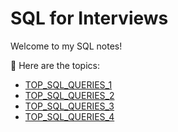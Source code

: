 # SQL for Interviews

Welcome to my SQL notes!  

📂 Here are the topics:

- [TOP_SQL_QUERIES_1](TOP_SQL_QUERIES_1.md)
- [TOP_SQL_QUERIES_2](TOP_SQL_QUERIES_2.md)
- [TOP_SQL_QUERIES_3](TOP_SQL_QUERIES_3.md)
- [TOP_SQL_QUERIES_4](TOP_SQL_QUERIES_4.md)
